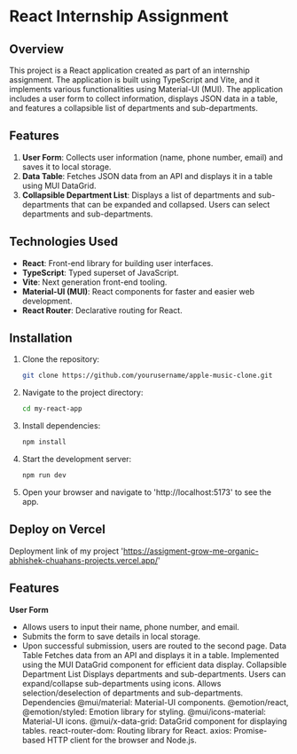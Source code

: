 # React Internship Assignment

## Overview

This project is a React application created as part of an internship assignment. The application is built using TypeScript and Vite, and it implements various functionalities using Material-UI (MUI). The application includes a user form to collect information, displays JSON data in a table, and features a collapsible list of departments and sub-departments.

## Features

1. **User Form**: Collects user information (name, phone number, email) and saves it to local storage.
2. **Data Table**: Fetches JSON data from an API and displays it in a table using MUI DataGrid.
3. **Collapsible Department List**: Displays a list of departments and sub-departments that can be expanded and collapsed. Users can select departments and sub-departments.

## Technologies Used

- **React**: Front-end library for building user interfaces.
- **TypeScript**: Typed superset of JavaScript.
- **Vite**: Next generation front-end tooling.
- **Material-UI (MUI)**: React components for faster and easier web development.
- **React Router**: Declarative routing for React.

## Installation

1. Clone the repository:
    ```sh
    git clone https://github.com/yourusername/apple-music-clone.git
    ```
2. Navigate to the project directory:
    ```sh
    cd my-react-app
    ```
3. Install dependencies:
    ```sh
    npm install
    ```
4. Start the development server:
    ```sh
    npm run dev
    ```
5. Open your browser and navigate to 'http://localhost:5173' to see the app.

## Deploy on Vercel

Deployment link of my project 'https://assigment-grow-me-organic-abhishek-chuahans-projects.vercel.app/'

## Features
**User Form**
- Allows users to input their name, phone number, and email.
- Submits the form to save details in local storage.
- Upon successful submission, users are routed to the second page.
Data Table
Fetches data from an API and displays it in a table.
Implemented using the MUI DataGrid component for efficient data display.
Collapsible Department List
Displays departments and sub-departments.
Users can expand/collapse sub-departments using icons.
Allows selection/deselection of departments and sub-departments.
Dependencies
@mui/material: Material-UI components.
@emotion/react, @emotion/styled: Emotion library for styling.
@mui/icons-material: Material-UI icons.
@mui/x-data-grid: DataGrid component for displaying tables.
react-router-dom: Routing library for React.
axios: Promise-based HTTP client for the browser and Node.js.